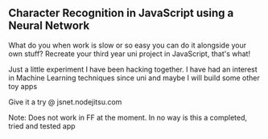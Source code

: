<h2>Character Recognition in JavaScript using a Neural Network</h2>

<p>What do you when work is slow or so easy you can do it alongside your own stuff? Recreate your third year uni project in JavaScript, that's what!</p>

<p>Just a little experiment I have been hacking together. I have had an interest in Machine Learning techniques since uni and maybe I will build some other toy apps</p>

<p>Give it a try @ jsnet.nodejitsu.com</p>

<p>Note: Does not work in FF at the moment. In no way is this a completed, tried and tested app</p>
